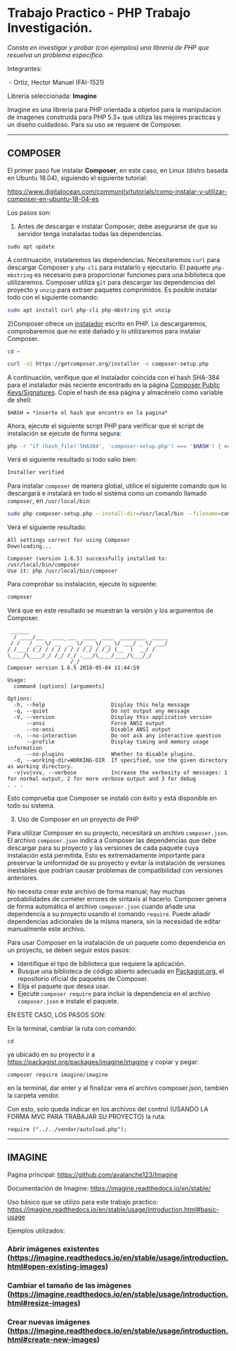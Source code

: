 # Trabajo Practico - PHP Trabajo Investigación.



*Consta en investigar y probar (con ejemplos) una libreria de PHP que resuelva un problema especifico.*



Integrantes:

​    \- Ortiz, Hector Manuel (FAI-1521)



Libreria seleccionada: **Imagine**



Imagine es una libreria para PHP orientada a objetos para la manipulacion de imagenes construida para PHP 5.3+ que utiliza las mejores practicas y un diseño cuidadoso. Para su uso se requiere de Composer.



_____

## COMPOSER

El primer paso fue instalar **Composer**, en este caso, en Linux (distro basada en Ubuntu 18.04), siguiendo el siguiente tutorial: 



https://www.digitalocean.com/community/tutorials/como-instalar-y-utilizar-composer-en-ubuntu-18-04-es 



Los pasos son: 



1) Antes de descargar e instalar Composer, debe asegurarse de que su servidor tenga instaladas todas las dependencias.



```
sudo apt update
```

A continuación, instalaremos las dependencias. Necesitaremos `curl` para descargar Composer y `php-cli` para instalarlo y ejecutarlo. El paquete `php-mbstring` es necesario para proporcionar funciones para una biblioteca que utilizaremos. Composer utiliza `git` para descargar las dependencias del proyecto y `unzip` para extraer paquetes comprimidos. Es posible instalar todo con el siguiente comando:



```bash
sudo apt install curl php-cli php-mbstring git unzip
```

2)Composer ofrece un [instalador](https://getcomposer.org/installer) escrito en PHP. Lo descargaremos, comprobaremos que no esté dañado y lo utilizaremos para instalar Composer.

```
cd ~
```

```bash
curl -sS https://getcomposer.org/installer -o composer-setup.php
```

A continuación, verifique que el instalador coincida con el hash SHA-384 para el instalador más reciente encontrado en la página [Composer Public Keys/Signatures](https://composer.github.io/pubkeys.html). Copie el hash de esa página y almacénelo como variable de shell:



```
$HASH = *inserte el hash que encontro en la pagina*
```

Ahora, ejecute el siguiente script PHP para verificar que el script de instalación se ejecute de forma segura:

```bash
php -r "if (hash_file('SHA384', 'composer-setup.php') === '$HASH') { echo 'Installer verified'; } else { echo 'Installer corrupt'; unlink('composer-setup.php'); } echo PHP_EOL;"
```

Verá el siguiente resultado si todo salio bien:

```bash
Installer verified
```

Para instalar `composer` de manera global, utilice el siguiente comando que lo descargará e instalará en todo el sistema como un comando llamado `composer`, en `/usr/local/bin`:

```bash
sudo php composer-setup.php --install-dir=/usr/local/bin --filename=composer
```

Verá el siguiente resultado:

```
All settings correct for using Composer
Downloading...

Composer (version 1.6.5) successfully installed to: /usr/local/bin/composer
Use it: php /usr/local/bin/composer
```

Para comprobar su instalación, ejecute lo siguiente:

```bash
composer
```

Verá que en este resultado se muestran la versión y los argumentos de Composer.

```
 ______
  / ____/___  ____ ___  ____  ____  ________  _____
 / /   / __ \/ __ `__ \/ __ \/ __ \/ ___/ _ \/ ___/
/ /___/ /_/ / / / / / / /_/ / /_/ (__  )  __/ /
\____/\____/_/ /_/ /_/ .___/\____/____/\___/_/
                    /_/
Composer version 1.6.5 2018-05-04 11:44:59

Usage:
  command [options] [arguments]

Options:
  -h, --help                     Display this help message
  -q, --quiet                    Do not output any message
  -V, --version                  Display this application version
      --ansi                     Force ANSI output
      --no-ansi                  Disable ANSI output
  -n, --no-interaction           Do not ask any interactive question
      --profile                  Display timing and memory usage information
      --no-plugins               Whether to disable plugins.
  -d, --working-dir=WORKING-DIR  If specified, use the given directory as working directory.
  -v|vv|vvv, --verbose           Increase the verbosity of messages: 1 for normal output, 2 for more verbose output and 3 for debug
. . .
```

Esto comprueba que Composer se instaló con éxito y está disponible en todo su sistema.



3) Uso de Composer en un proyecto de PHP

Para utilizar Composer en su proyecto, necesitará un archivo `composer.json`. El archivo `composer.json` indica a Composer las dependencias que debe descargar para su proyecto y las versiones de cada paquete cuya instalación está permitida. Esto es extremadamente importante para preservar la uniformidad de su proyecto y evitar la instalación de versiones inestables que podrían causar problemas de compatibilidad con versiones anteriores.

No necesita crear este archivo de forma manual; hay muchas probabilidades de cometer errores de sintaxis al hacerlo. Composer genera de forma automática el archivo `composer.json` cuando añade una dependencia a su proyecto usando el comando `require`. Puede añadir dependencias adicionales de la misma manera, sin la necesidad de editar manualmente este archivo.



Para usar Composer en la instalación de un paquete como dependencia en un proyecto, se deben seguir estos pasos:

- Identifique el tipo de biblioteca que requiere la aplicación.
- Busque una biblioteca de código abierto adecuada en [Packagist.org](https://packagist.org/), el repositorio oficial de paquetes de Composer.
- Elija el paquete que desea usar.
- Ejecute `composer require` para incluir la dependencia en el archivo `composer.json` e instale el paquete.

EN ESTE CASO, LOS PASOS SON:

En la terminal, cambiar la ruta con comando:

```
cd
```

ya ubicado en su proyecto ir a https://packagist.org/packages/imagine/imagine y copiar y pegar:

```
composer require imagine/imagine
```

en la terminal, dar enter y al finalizar vera el archivo composer.json, también la carpeta vendor.

Con esto, solo queda indicar en los archivos del control (USANDO LA FORMA MVC PARA TRABAJAR SU PROYECTO) la ruta:

```
require ("../../vendor/autoload.php");
```

-------------------------------------------------------------------------------

## IMAGINE

Pagina principal: https://github.com/avalanche123/Imagine

Documentación de Imagine: https://imagine.readthedocs.io/en/stable/

Uso básico que se utilizo para este trabajo practico: https://imagine.readthedocs.io/en/stable/usage/introduction.html#basic-usage



Ejemplos utilizados:

### Abrir imágenes existentes (https://imagine.readthedocs.io/en/stable/usage/introduction.html#open-existing-images)

### Cambiar el tamaño de las imágenes (https://imagine.readthedocs.io/en/stable/usage/introduction.html#resize-images)

### Crear nuevas imágenes (https://imagine.readthedocs.io/en/stable/usage/introduction.html#create-new-images)